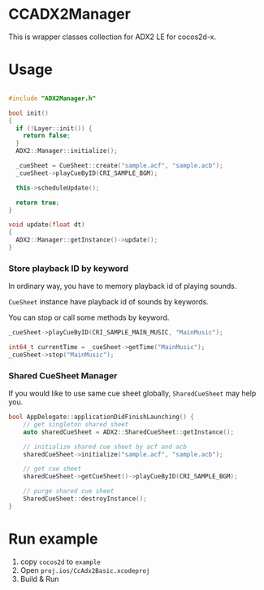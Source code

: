 # CCADX2Manager

This is wrapper classes collection for ADX2 LE for cocos2d-x.

# Usage

```cpp

#include "ADX2Manager.h"

bool init()
{
  if (!Layer::init()) {
    return false;
  }
  ADX2::Manager::initialize();

  _cueSheet = CueSheet::create("sample.acf", "sample.acb");
  _cueSheet->playCueByID(CRI_SAMPLE_BGM);

  this->scheduleUpdate();

  return true;
}

void update(float dt)
{
  ADX2::Manager::getInstance()->update();
}

```

### Store playback ID by keyword

In ordinary way, you have to memory playback id of playing sounds.

`CueSheet` instance have playback id of sounds by keywords.

You can stop or call some methods by keyword.

```cpp
_cueSheet->playCueByID(CRI_SAMPLE_MAIN_MUSIC, "MainMusic");

int64_t currentTime = _cueSheet->getTime("MainMusic");
_cueSheet->stop("MainMusic");
```

### Shared CueSheet Manager

If you would like to use same cue sheet globally, `SharedCueSheet` may help you.


```cpp
bool AppDelegate::applicationDidFinishLaunching() {
    // get singleton shared sheet
    auto sharedCueSheet = ADX2::SharedCueSheet::getInstance();

    // initialize shared cue sheet by acf and acb
    sharedCueSheet->initialize("sample.acf", "sample.acb");

    // get cue sheet
    sharedCueSheet->getCueSheet()->playCueByID(CRI_SAMPLE_BGM);

    // purge shared cue sheet
    SharedCueSheet::destroyInstance();
}
```

# Run example

1. copy `cocos2d` to `example`
2. Open `proj.ios/CcAdx2Basic.xcodeproj`
3. Build & Run
